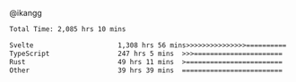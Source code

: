 @ikangg
<!--START_SECTION:waka-->

```txt
Total Time: 2,085 hrs 10 mins

Svelte                     1,308 hrs 56 mins>>>>>>>>>>>>>>>==========   61.60 %
TypeScript                 247 hrs 5 mins  >>>======================   11.63 %
Rust                       49 hrs 11 mins  >========================   02.32 %
Other                      39 hrs 39 mins  =========================   01.87 %
```

<!--END_SECTION:waka-->
